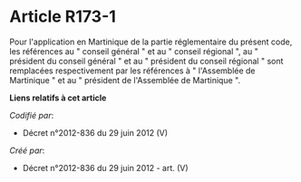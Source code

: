 # Article R173-1

Pour l'application en Martinique de la partie réglementaire du présent code, les références au " conseil général " et au "
conseil régional ", au " président du conseil général " et au " président du conseil régional " sont remplacées
respectivement par les références à " l'Assemblée de Martinique " et au " président de l'Assemblée de Martinique ".

**Liens relatifs à cet article**

_Codifié par_:

  - Décret n°2012-836 du 29 juin 2012 (V)

_Créé par_:

  - Décret n°2012-836 du 29 juin 2012 - art. (V)
